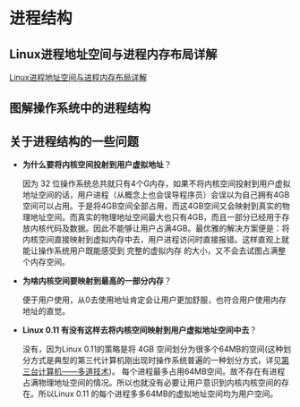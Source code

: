 # 进程结构
## Linux进程地址空间与进程内存布局详解
[Linux进程地址空间与进程内存布局详解](https://zhuanlan.zhihu.com/p/348171413?utm_id=0)
## 图解操作系统中的进程结构

## 关于进程结构的一些问题
- **为什么要将内核空间投射到用户虚拟地址**？

  因为 32 位操作系统总共就只有4个G内存，如果不将内核空间投射到用户虚拟地址空间的话，用户进程（从概念上也会误导程序员）会误以为自己拥有4GB空间可以占用。于是将4GB空间全部占用，而这4GB空间又会映射到真实的物理地址空间。而真实的物理地址空间最大也只有4GB，而且一部分已经用于存放内核代码及数据。因此不能够让用户占满4GB。最优雅的解决方案便是：将内核空间直接映射到虚拟内存中去，用户进程访问时直接报错。这样直观上就能让操作系统用户既能感受到 完整的虚拟内存 的大小，又不会去试图占满整个内存空间。

- **为啥内核空间要映射到最高的一部分内存**？

  便于用户使用，从0去使用地址肯定会让用户更加舒服，也符合用户使用内存地址的直觉。

- **Linux 0.11 有没有这样去将内核空间映射到用户虚拟地址空间中去**？

  没有，因为Linux 0.11的策略是将 4GB 空间划分为很多个64MB的空间(这种划分方式是典型的第三代计算机刚出现时操作系统普遍的一种划分方式，详见[第三台计算机——多道技术](https://github.com/lcdzhao/operating_system/tree/master/theory/%E6%93%8D%E4%BD%9C%E7%B3%BB%E7%BB%9F/0.%20%E6%93%8D%E4%BD%9C%E7%B3%BB%E7%BB%9F%E5%8E%86%E5%8F%B2#%E5%A4%9A%E9%81%93%E6%8A%80%E6%9C%AF))。 每个进程最多占用64MB空间。故不存在有进程占满物理地址空间的情况。所以也就没有必要让用户意识到内核内核空间的存在。所以Linux 0.11 的每个进程多多64MB的虚拟地址空间均为用户空间。
